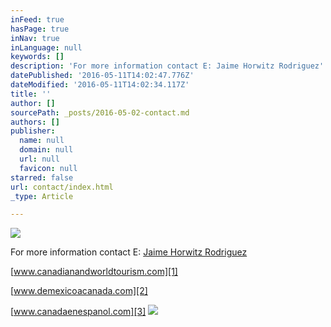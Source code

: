 ```yaml
---
inFeed: true
hasPage: true
inNav: true
inLanguage: null
keywords: []
description: 'For more information contact E: Jaime Horwitz Rodriguez'
datePublished: '2016-05-11T14:02:47.776Z'
dateModified: '2016-05-11T14:02:34.117Z'
title: ''
author: []
sourcePath: _posts/2016-05-02-contact.md
authors: []
publisher:
  name: null
  domain: null
  url: null
  favicon: null
starred: false
url: contact/index.html
_type: Article

---
```

![](https://the-grid-user-content.s3-us-west-2.amazonaws.com/d47c5cc1-88b5-49ff-bc0e-0a7155e099d3.jpg)

For more information contact E: [Jaime Horwitz Rodriguez][0]

[www.canadianandworldtourism.com][1]

[www.demexicoacanada.com][2]

[www.canadaenespanol.com][3]
![](https://the-grid-user-content.s3-us-west-2.amazonaws.com/d57713ab-0cb5-4ce4-86bd-f9bb8ff94c67.jpg)

[0]: mailto:jaime.horwitz@gmail.com
[1]: null
[2]: https://demexicoacanada.com/
[3]: http://www.canadaenespanol.com/
